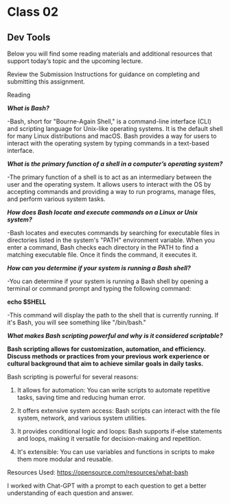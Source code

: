 # Class 02
## Dev Tools

Below you will find some reading materials and additional resources that support today’s topic and the upcoming lecture.

Review the Submission Instructions for guidance on completing and submitting this assignment.

Reading

***What is Bash?***

-Bash, short for "Bourne-Again Shell," is a command-line interface (CLI) and scripting language for Unix-like operating systems. It is the default shell for many Linux distributions and macOS. Bash provides a way for users to interact with the operating system by typing commands in a text-based interface.
  
***What is the primary function of a shell in a computer’s operating system?***

-The primary function of a shell is to act as an intermediary between the user and the operating system. It allows users to interact with the OS by accepting commands and providing a way to run programs, manage files, and perform various system tasks.

***How does Bash locate and execute commands on a Linux or Unix system?***

-Bash locates and executes commands by searching for executable files in directories listed in the system's "PATH" environment variable. When you enter a command, Bash checks each directory in the PATH to find a matching executable file. Once it finds the command, it executes it.

***How can you determine if your system is running a Bash shell?***

-You can determine if your system is running a Bash shell by opening a terminal or command prompt and typing the following command:

**echo $SHELL**

-This command will display the path to the shell that is currently running. If it's Bash, you will see something like "/bin/bash."

***What makes Bash scripting powerful and why is it considered scriptable?***

**Bash scripting allows for customization, automation, and efficiency. Discuss methods or practices from your previous work experience or cultural background that aim to achieve similar goals in daily tasks.**

Bash scripting is powerful for several reasons:

  1. It allows for automation: You can write scripts to automate repetitive tasks, saving time and reducing human error.

  2. It offers extensive system access: Bash scripts can interact with the file system, network, and various system utilities.

  3. It provides conditional logic and loops: Bash supports if-else statements and loops, making it versatile for decision-making and repetition.

  4. It's extensible: You can use variables and functions in scripts to make them more modular and reusable.

Resources Used: https://opensource.com/resources/what-bash

I worked with Chat-GPT with a prompt to each question to get a better understanding of each question and answer. 
